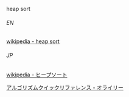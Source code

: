 heap sort

###### EN

[wikipedia - heap sort](https://en.wikipedia.org/wiki/Heapsort)

###### JP

[wikipedia - ヒープソート](https://ja.wikipedia.org/wiki/%E3%83%92%E3%83%BC%E3%83%97%E3%82%BD%E3%83%BC%E3%83%88)

[アルゴリズムクイックリファレンス - オライリー](https://www.oreilly.co.jp/books/9784873117850/)
